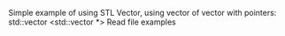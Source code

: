 Simple example of using STL Vector, using vector of vector with pointers: std::vector <std::vector <Foo> *>
Read file examples
